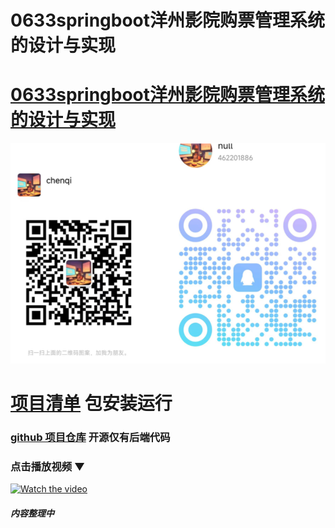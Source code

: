 # 0633springboot洋州影院购票管理系统的设计与实现


# [0633springboot洋州影院购票管理系统的设计与实现](https://github.com/GraduationProject-springboot/0633springboot)

![picture](https://raw.githubusercontent.com/GraduationProject-springboot/.github/main/img/wx.png)

# [项目清单](https://chenqi1990.site) 包安装运行

### [github 项目仓库](https://github.com/GraduationProject-springboot/allSpringbootProjects) 开源仅有后端代码

### 点击播放视频 ▼
[![Watch the video](https://i.sstatic.net/Vp2cE.png)](https://www.bilibili.com/video/BV1eMbYemE1U?p=129)


#####   内容整理中  











